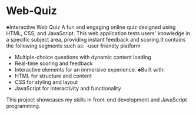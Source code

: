 # Web-Quiz

♣Interactive Web Quiz
A fun and engaging online quiz designed using HTML, CSS, and JavaScript. This web application tests users' knowledge in a specific subject area, providing instant feedback and scoring.It contains the following segments such as:
-user friendly platform
- Multiple-choice questions with dynamic content loading
- Real-time scoring and feedback
- Interactive elements for an immersive experience.
♣Built with:
- HTML for structure and content
- CSS for styling and layout
- JavaScript for interactivity and functionality

This project showcases my skills in front-end development and JavaScript programming.


